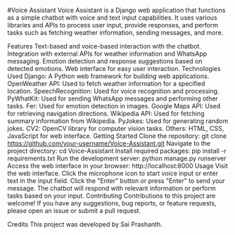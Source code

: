#Voice Assistant
Voice Assistant is a Django web application that functions as a simple chatbot with voice and text input capabilities. It uses various libraries and APIs to process user input, provide responses, and perform tasks such as fetching weather information, sending messages, and more.

Features
Text-based and voice-based interaction with the chatbot.
Integration with external APIs for weather information and WhatsApp messaging.
Emotion detection and response suggestions based on detected emotions.
Web interface for easy user interaction.
Technologies Used
Django: A Python web framework for building web applications.
OpenWeather API: Used to fetch weather information for a specified location.
SpeechRecognition: Used for voice recognition and processing.
PyWhatKit: Used for sending WhatsApp messages and performing other tasks.
Fer: Used for emotion detection in images.
Google Maps API: Used for retrieving navigation directions.
Wikipedia API: Used for fetching summary information from Wikipedia.
PyJokes: Used for generating random jokes.
CV2: OpenCV library for computer vision tasks.
Others: HTML, CSS, JavaScript for web interface.
Getting Started
Clone the repository: git clone https://github.com/your-username/Voice-Assistant.git
Navigate to the project directory: cd Voice-Assistant
Install required packages: pip install -r requirements.txt
Run the development server: python manage.py runserver
Access the web interface in your browser: http://localhost:8000
Usage
Visit the web interface.
Click the microphone icon to start voice input or enter text in the input field.
Click the "Enter" button or press "Enter" to send your message.
The chatbot will respond with relevant information or perform tasks based on your input.
Contributing
Contributions to this project are welcome! If you have any suggestions, bug reports, or feature requests, please open an issue or submit a pull request.

Credits
This project was developed by Sai Prashanth.



